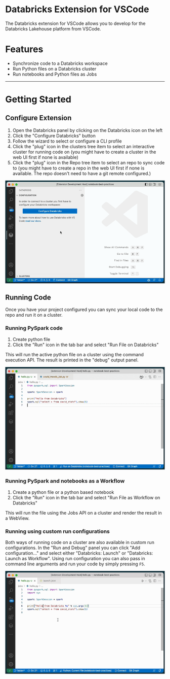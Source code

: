 # Databricks Extension for VSCode

The Databricks extension for VSCode allows you to develop for the Databricks Lakehouse platform from VSCode.

# Features

-   Synchronize code to a Databricks workspace
-   Run Python files on a Databricks cluster
-   Run notebooks and Python files as Jobs

---

# <a id="setup-steps"></a>Getting Started

## Configure Extension

1. Open the Databricks panel by clicking on the Databricks icon on the left
2. Click the "Configure Databricks" button
3. Follow the wizard to select or configure a CLI profile
4. Click the "plug" icon in the clusters tree item to select an interactive cluster for running code on (you might have to create a cluster in the web UI first if none is available)
5. Click the "plug" icon in the Repo tree item to select an repo to sync code to (you might have to create a repo in the web UI first if none is available. The repo doesn't need to have a git remote configured.)

![configure](./images/configure.gif)

## Running Code

Once you have your project configured you can sync your local code to the repo and run it on a cluster.

### Running PySpark code

1. Create python file
2. Click the "Run" icon in the tab bar and select "Run File on Databricks"

This will run the active python file on a cluster using the command execution API. The result is printed in the "debug" output panel.

![configure](./images/run.gif)

### Running PySpark and notebooks as a Workflow

1. Create a python file or a python based notebook
2. Click the "Run" icon in the tab bar and select "Run File as Workflow on Databricks"

This will run the file using the Jobs API on a cluster and render the result in a WebView.

### Running using custom run configurations

Both ways of running code on a cluster are also available in custom run configurations. In the "Run and Debug" panel you can click "Add configuration..." and select either "Databricks: Launch" or "Databricks: Launch as Workflow". Using run configuration you can also pass in command line arguments and run your code by simply pressing `F5`.

![configure](./images/custom-runner.gif)
